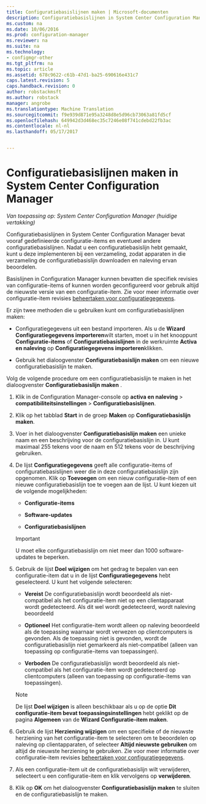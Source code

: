 ```yaml
---
title: Configuratiebasislijnen maken | Microsoft-documenten
description: Configuratiebasislijnen in System Center Configuration Manager die u op een verzameling implementeren kunt maken.
ms.custom: na
ms.date: 10/06/2016
ms.prod: configuration-manager
ms.reviewer: na
ms.suite: na
ms.technology:
- configmgr-other
ms.tgt_pltfrm: na
ms.topic: article
ms.assetid: 678c9622-c61b-47d1-ba25-690616e431c7
caps.latest.revision: 5
caps.handback.revision: 0
author: robstackmsft
ms.author: robstack
manager: angrobe
ms.translationtype: Machine Translation
ms.sourcegitcommit: f9e939d871e95a3248d8e5d96cb73063a81fd5cf
ms.openlocfilehash: 649942d3d468ec35c7246e08f741cdebd22fb3ac
ms.contentlocale: nl-nl
ms.lasthandoff: 05/17/2017


---
```

# <a name="create-configuration-baselines-in-system-center-configuration-manager"></a>Configuratiebasislijnen maken in System Center Configuration Manager

*Van toepassing op: System Center Configuration Manager (huidige vertakking)*


Configuratiebasislijnen in System Center Configuration Manager bevat vooraf gedefinieerde configuratie-items en eventueel andere configuratiebasislijnen. Nadat u een configuratiebasislijn hebt gemaakt, kunt u deze implementeren bij een verzameling, zodat apparaten in die verzameling de configuratiebasislijn downloaden en naleving ervan beoordelen.  

 Basislijnen in Configuration Manager kunnen bevatten die specifiek revisies van configuratie-items of kunnen worden geconfigureerd voor gebruik altijd de nieuwste versie van een configuratie-item. Zie voor meer informatie over configuratie-item revisies [beheertaken voor configuratiegegevens](../../compliance/deploy-use/management-tasks-for-configuration-data.md).  

 Er zijn twee methoden die u gebruiken kunt om configuratiebasislijnen maken:  

-   Configuratiegegevens uit een bestand importeren. Als u de **Wizard Configuratiegegevens importeren**wilt starten, moet u in het knooppunt **Configuratie-items** of **Configuratiebasislijnen** in de werkruimte **Activa en naleving** op **Configuratiegegevens importeren**klikken.  

-   Gebruik het dialoogvenster **Configuratiebasislijn maken** om een nieuwe configuratiebasislijn te maken.  

 Volg de volgende procedure om een configuratiebasislijn te maken in het dialoogvenster **Configuratiebasislijn maken** .  

1.  Klik in de Configuration Manager-console op **activa en naleving** > **compatibiliteitsinstellingen** > **Configuratiebasislijnen**.  

3.  Klik op het tabblad **Start** in de groep **Maken** op **Configuratiebasislijn maken**.  

4.  Voer in het dialoogvenster **Configuratiebasislijn maken** een unieke naam en een beschrijving voor de configuratiebasislijn in. U kunt maximaal 255 tekens voor de naam en 512 tekens voor de beschrijving gebruiken.  

5.  De lijst **Configuratiegegevens** geeft alle configuratie-items of configuratiebasislijnen weer die in deze configuratiebasislijn zijn opgenomen. Klik op **Toevoegen** om een nieuw configuratie-item of een nieuwe configuratiebasislijn toe te voegen aan de lijst. U kunt kiezen uit de volgende mogelijkheden:  

    -   **Configuratie-items**  

    -   **Software-updates**  

    -   **Configuratiebasislijnen**  
      > [!IMPORTANT]
      > U moet elke configuratiebasislijn om niet meer dan 1000 software-updates te beperken.
6.  Gebruik de lijst **Doel wijzigen** om het gedrag te bepalen van een configuratie-item dat u in de lijst **Configuratiegegevens** hebt geselecteerd. U kunt het volgende selecteren:  

    -   **Vereist** De configuratiebasislijn wordt beoordeeld als niet-compatibel als het configuratie-item niet op een clientapparaat wordt gedetecteerd. Als dit wel wordt gedetecteerd, wordt naleving beoordeeld  

    -   **Optioneel** Het configuratie-item wordt alleen op naleving beoordeeld als de toepassing waarnaar wordt verwezen op clientcomputers is gevonden. Als de toepassing niet is gevonden, wordt de configuratiebasislijn niet gemarkeerd als niet-compatibel (alleen van toepassing op configuratie-items van toepassingen).  

    -   **Verboden** De configuratiebasislijn wordt beoordeeld als niet-compatibel als het configuratie-item wordt gedetecteerd op clientcomputers (alleen van toepassing op configuratie-items van toepassingen).  

    > [!NOTE]
    >  De lijst **Doel wijzigen** is alleen beschikbaar als u op de optie **Dit configuratie-item bevat toepassingsinstellingen** hebt geklikt op de pagina **Algemeen** van de **Wizard Configuratie-item maken**.  

7.  Gebruik de lijst **Herziening wijzigen** om een specifieke of de nieuwste herziening van het configuratie-item te selecteren om te beoordelen op naleving op clientapparaten, of selecteer **Altijd nieuwste gebruiken** om altijd de nieuwste herziening te gebruiken. Zie voor meer informatie over configuratie-item revisies [beheertaken voor configuratiegegevens](../../compliance/deploy-use/management-tasks-for-configuration-data.md).  

8.  Als een configuratie-item uit de configuratiebasislijn wilt verwijderen, selecteert u een configuratie-item en klik vervolgens op **verwijderen**.  

9. Klik op **OK** om het dialoogvenster **Configuratiebasislijn maken** te sluiten en de configuratiebasislijn te maken.  

